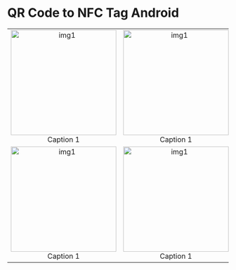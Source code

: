 # QR Code to NFC Tag Android

<table>
  <tr>
    <td align="center"><img src="https://github.com/user-attachments/assets/db25f30b-9016-4260-b2e9-06c07b950229" alt="img1" width="240"/><br/>Caption 1</td>
    <td align="center"><img src="https://github.com/user-attachments/assets/8eae7461-9810-4023-9ab0-0af5504f6718" alt="img1" width="240"/><br/>Caption 1</td>
    <td align="center"><img src="https://github.com/user-attachments/assets/0b30dbf6-6f23-4a45-8c77-da7424395215" alt="img1" width="240"/><br/>Caption 1</td>
  </tr>
  <tr>
    <td align="center"><img src="https://github.com/user-attachments/assets/e6d69acc-eada-4618-be20-7dcb0312eae4" alt="img1" width="240"/><br/>Caption 1</td>
    <td align="center"><img src="https://github.com/user-attachments/assets/564198a1-f66a-4a11-9782-4b39142de459" alt="img1" width="240"/><br/>Caption 1</td>
    <td align="center"><img src="https://github.com/user-attachments/assets/48e8afa6-4cc8-4e1d-8c94-12949688fcec" alt="img1" width="240"/><br/>Caption 1</td>
  </tr>
</table>

